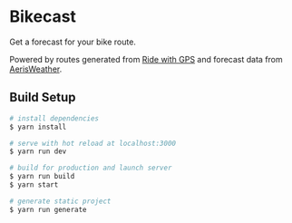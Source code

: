 # Bikecast

Get a forecast for your bike route.

Powered by routes generated from [Ride with GPS](https://ridewithgps.com) and forecast data from [AerisWeather](https://www.aerisweather.com/).

## Build Setup

```bash
# install dependencies
$ yarn install

# serve with hot reload at localhost:3000
$ yarn run dev

# build for production and launch server
$ yarn run build
$ yarn start

# generate static project
$ yarn run generate
```
